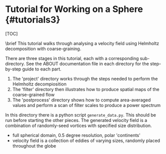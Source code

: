 # Tutorial for Working on a Sphere {#tutorials3}
[TOC]

\brief This tutorial walks through analysing a velocity field using Helmholtz decomposition with coarse-graining.

There are three stages in this tutorial, each with a corresponding sub-directory. See the ABOUT documentation file in each directory for the step-by-step guide to each part.
1. The 'project' directory works through the steps needed to perform the Helmholtz decompiosition
2. The 'filter' directory then illustrates how to produce spatial maps of the coarse-grained flow
3. The 'postprocess' directory shows how to compute area-averaged values and perform a scan of filter scales to produce a power spectrum

In this directory there is a python script `generate_data.py`.
This should be run before starting the other pieces.
The generated velocity field is a combination of randomly-seed vortices with specified size distribution.
 - full spherical domain, 0.5 degree resolution, polar 'continents'
 - velocity field is a collection of eddies of varying sizes, randomly placed throughout the globe

